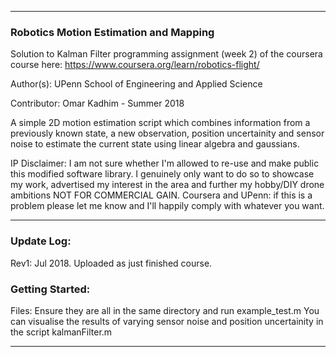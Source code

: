 ___

### Robotics Motion Estimation and Mapping

Solution to Kalman Filter programming assignment (week 2) of the coursera
course here: https://www.coursera.org/learn/robotics-flight/ 

Author(s): UPenn School of Engineering and Applied Science

Contributor: Omar Kadhim - Summer 2018

A simple 2D motion estimation script which combines information from a 
previously known state, a new observation, position uncertainity and sensor 
noise to estimate the current state using linear algebra and gaussians.

IP Disclaimer: I am not sure whether I'm allowed to re-use and make public
this modified software library. I genuinely only want to do so to showcase
my work, advertised my interest in the area and further my hobby/DIY drone
ambitions NOT FOR COMMERCIAL GAIN. Coursera and UPenn: if this is a problem
please let me know and I'll happily comply with whatever you want.

___

### Update Log:

Rev1: Jul 2018. Uploaded as just finished course.

### Getting Started:

Files: 
Ensure they are all in the same directory and run example_test.m
You can visualise the results of varying sensor noise and position
uncertainity in the script kalmanFilter.m

_____

